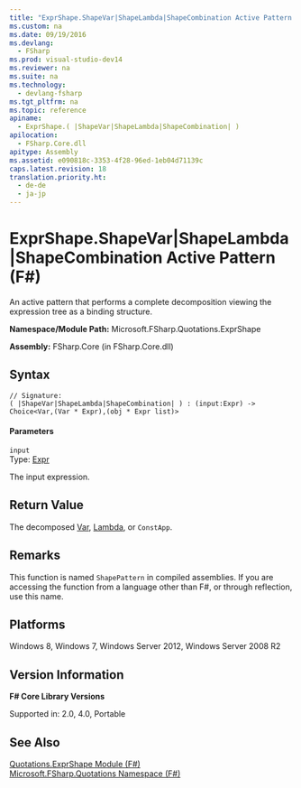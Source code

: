 ```yaml
---
title: "ExprShape.ShapeVar|ShapeLambda|ShapeCombination Active Pattern (F#)"
ms.custom: na
ms.date: 09/19/2016
ms.devlang: 
  - FSharp
ms.prod: visual-studio-dev14
ms.reviewer: na
ms.suite: na
ms.technology: 
  - devlang-fsharp
ms.tgt_pltfrm: na
ms.topic: reference
apiname: 
  - ExprShape.( |ShapeVar|ShapeLambda|ShapeCombination| )
apilocation: 
  - FSharp.Core.dll
apitype: Assembly
ms.assetid: e090818c-3353-4f28-96ed-1eb04d71139c
caps.latest.revision: 18
translation.priority.ht: 
  - de-de
  - ja-jp
---
```

# ExprShape.ShapeVar|ShapeLambda|ShapeCombination Active Pattern (F#)
An active pattern that performs a complete decomposition viewing the expression tree as a binding structure.  
  
 **Namespace/Module Path:** Microsoft.FSharp.Quotations.ExprShape  
  
 **Assembly:** FSharp.Core (in FSharp.Core.dll)  
  
## Syntax  
  
```  
// Signature:  
( |ShapeVar|ShapeLambda|ShapeCombination| ) : (input:Expr) -> Choice<Var,(Var * Expr),(obj * Expr list)>  
```  
  
#### Parameters  
 `input`  
 Type: [Expr](../Topic/Quotations.Expr%20Class%20\(F%23\).md)  
  
 The input expression.  
  
## Return Value  
 The decomposed [Var](../vs140/Quotations.Var-Class--F#-.md), [Lambda](../vs140/Expr.Lambda-Method--F#-.md), or `ConstApp`.  
  
## Remarks  
 This function is named `ShapePattern` in compiled assemblies. If you are accessing the function from a language other than F#, or through reflection, use this name.  
  
## Platforms  
 Windows 8, Windows 7, Windows Server 2012, Windows Server 2008 R2  
  
## Version Information  
 **F# Core Library Versions**  
  
 Supported in: 2.0, 4.0, Portable  
  
## See Also  
 [Quotations.ExprShape Module (F#)](../vs140/Quotations.ExprShape-Module--F#-.md)   
 [Microsoft.FSharp.Quotations Namespace (F#)](../Topic/Microsoft.FSharp.Quotations%20Namespace%20\(F%23\).md)